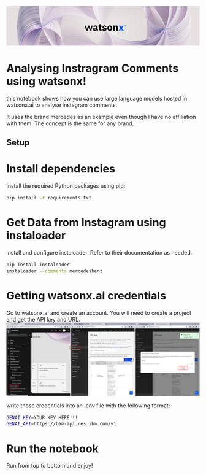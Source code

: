 ![Alt text](image.png)

# Analysing Instragram Comments using watsonx!

this notebook shows how you can use large language models hosted in watsonx.ai to analyse instagram comments.

It uses the brand mercedes as an example even though I have no affiliation with them. The concept is the same for any brand.

## Setup

# Install dependencies

Install the required Python packages using pip:

```bash
pip install -r requirements.txt
```

# Get Data from Instagram using instaloader

install and configure instaloader. Refer to their documentation as needed.


```bash
pip install instaloader
instaloader --comments mercedesbenz
```

# Getting watsonx.ai credentials

Go to watsonx.ai and create an account. You will need to create a project and get the API key and URL.
![Alt text](image-1.png)

write those credentials into an .env file with the following format:

```bash
GENAI_KEY=YOUR_KEY_HERE!!!
GENAI_API=https://bam-api.res.ibm.com/v1
```

# Run the notebook

Run from top to bottom and enjoy! 